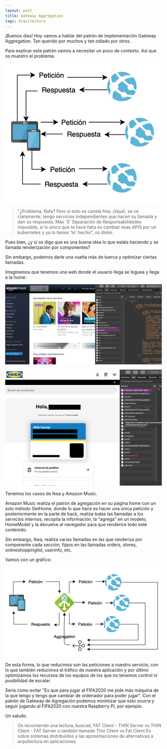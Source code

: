 ```yaml
---
layout: post
title: Gateway Aggregation
tags: Arquitectura
---
```


¡Buenos días! Hoy vamos a hablar del patrón de implementación Gateway Aggregation. Tan querido por muchos y tan odiado por otros.

Para explicar este patrón vamos a necesitar un poco de contexto. Así que os muestro el problema:

![Gateway Aggregation](/img/cloudpatterns/gatewayaggregation.png "Gateway Aggregation")

> "¿Problema, Rafa? Pero si esto es canela fina. ¡Vaya!, se ve claramente, tengo servicios independientes que hacen su llamada y dan su respuesta. Más 'S' Separación de Responsabilidades imposible, si lo único que te hace falta es cambiar esas APIS por un kubernetes y ya lo tienes 'to' hecho", os diréis.

Pues bien, ¿y si os digo que es una buena idea lo que estáis haciendo y se llamada renderización por componentes?

Sin embargo, podemos darle una vuelta más de tuerca y optimizar ciertas llamadas.

Imaginemos que tenemos una web donde el usuario llega se loguea y llega a la home:

![Amazon Music](/img/cloudpatterns/amazonmusic.png "Amazon Music")

![Ikea](/img/cloudpatterns/ikea.png "Ikea")

Tenemos los casos de Ikea y Amazon Music.

Amazon Music realiza el patrón de agregación en su página home con un solo método GetHome, donde lo que hace es hacer una única petición y posteriormente en la parte de back, realiza todas las llamadas a los servicios internos, recopila la información, la "agrega" en un modelo, HomeModel y la devuelve al navegador para que renderice todo este contenido.

Sin embargo, Ikea, realiza varias llamadas en las que renderiza por componente cada sección, fijaos en las llamadas orders, stores, onlineshoppinglist, userinfo, etc.

Vamos con un gráfico:

![Gateway Aggregation](/img/cloudpatterns/gateway-aggregation-pattern.png "Gateway Aggregation")

De esta forma, lo que reducimos son las peticiones a nuestro servicio, con lo que también reducimos el tráfico de nuestra aplicación y por último optimizamos los recursos de los equipos de los que no tenemos control ni posibilidad de escalar.

Sería como evitar "Es que para jugar al FIFA2020 me pide más máquina de la que tengo y tengo que cambiar de ordenador para poder jugar". Con el patrón de Gateway de Agregación podemos minimizar que esto ocurra y seguir jugando al FIFA2020 con nuestra Raspberry PI, por ejemplo.

Un saludo.

> Os recomiendo una lectura, buscad, FAT Client - THIN Server vs THIN Client - FAT Server o también llamado Thin Client vs Fat Client
> Es sobre sistemas distribuidos y las aproximaciones de alternativas a arquitectura en aplicaciones.

